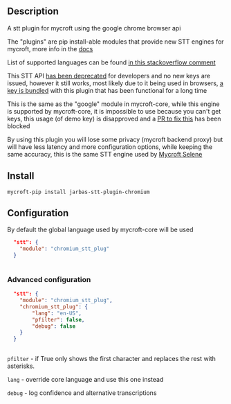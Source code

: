 ## Description

A stt plugin for mycroft using the google chrome browser api

The "plugins" are pip install-able modules that provide new STT engines for mycroft, more info in the [docs](https://mycroft-ai.gitbook.io/docs/mycroft-technologies/mycroft-core/plugins)

List of supported languages can be found [in this stackoverflow comment](https://stackoverflow.com/questions/14257598/what-are-language-codes-in-chromes-implementation-of-the-html5-speech-recogniti/14302134#14302134)

This STT API [has been deprecated](http://www.chromium.org/developers/how-tos/api-keys) for developers and no new keys are issued, however it still works, most likely due to it being used in browsers, [a key is bundled](https://github.com/Uberi/speech_recognition/blob/master/speech_recognition/__init__.py#L870) with this plugin that has been functional for a long time


This is the same as the "google" module in mycroft-core, while this engine is supported by mycroft-core, it is impossible to use because you can't get keys, this usage (of demo key) is disapproved and a [PR to fix this](https://github.com/MycroftAI/mycroft-core/pull/1493) has been blocked

By using this plugin you will lose some privacy (mycroft backend proxy) but will have less latency and more configuration options, while keeping the same accuracy, this is the same STT engine used by [Mycroft Selene](https://github.com/MycroftAI/selene-backend/blob/6f2de64f3bce70da2d82bdf5534338f5e7d3f9c3/api/public/public_api/endpoints/google_stt.py#L92)

## Install

`mycroft-pip install jarbas-stt-plugin-chromium`


## Configuration

By default the global language used by mycroft-core will be used

```json
  "stt": {
    "module": "chromium_stt_plug"
  }
 
```

### Advanced configuration


```json
  "stt": {
    "module": "chromium_stt_plug",
    "chromium_stt_plug": {
        "lang": "en-US",
        "pfilter": false,
        "debug": false
    }
  }
 
```

`pfilter` - if True only shows the first character and replaces the rest with asterisks.

`lang` - override core language and use this one instead

`debug` - log confidence and alternative transcriptions